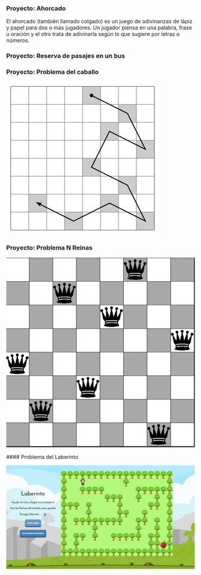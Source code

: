 ### Proyecto: Ahorcado
El ahorcado (también llamado colgado) es un juego de adivinanzas de lápiz y papel para dos o más jugadores. Un jugador piensa en una palabra, frase u oración y el otro trata de adivinarla según lo que sugiere por letras o números.

### Proyecto: Reserva de pasajes en un bus



### Proyecto:  Problema del caballo

![](media/15022938871944.jpg)



### Proyecto:  Problema N Reinas

![](media/15022939714248.jpg)


#### Problema del Laberinto 


![Screen Shot 2017-08-09 at 10.53.47 A](media/Screen%20Shot%202017-08-09%20at%2010.53.47%20AM.png)


